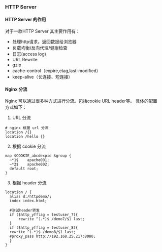 ### HTTP Server 

#### HTTP Server 的作用
对于一款HTTP Server 其主要作用有：

* 处理http请求，返回数据给浏览器 
* 负载均衡/反向代理/健康检查
* 日志(access log)
* URL Rewrite
* gzip 
* cache-control（expire,etag,last-modified） 
* keep-alive（长连接、短连接）

#### Nginx 分流
Nginx 可以通过很多种方式进行分流。包括cookie URL header等。
具体的配置方式如下：
1. URL 分流
  ```
  # nginx 根据 url 分流
  location /{}
  location /hello {}
  ```

2. 根据 cookie 分流
  ```
  map $COOKIE_abcdexpid $group {
  	~*1$	apache001;
  	~*2$	apache002;
  	default	root;
  }
  ```

3. 根据 header 分流
  ```
  location / {  
    alias d:/httpdemo/;  
    index index.html;  
              
    #测试header转发  
    if ($http_yfflag = testuser_7){  
        rewrite ^(.*)$ /demo7/$1 last;  
    }  
    if ($http_yfflag = testuser_8){  
    rewrite ^(.*)$ /demo8/$1 last;  
    #proxy_pass http://192.168.25.217:8080;  
    }  
  } 
  ```